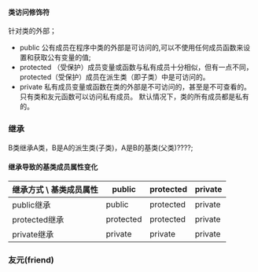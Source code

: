 #### 类访问修饰符
针对类的外部；
- public	公有成员在程序中类的外部是可访问的,可以不使用任何成员函数来设置和获取公有变量的值;
- protected	（受保护）成员变量或函数与私有成员十分相似，但有一点不同，protected（受保护）成员在派生类（即子类）中是可访问的。
- private	私有成员变量或函数在类的外部是不可访问的，甚至是不可查看的。只有类和友元函数可以访问私有成员。
	默认情况下，类的所有成员都是私有的。


### 继承
B类继承A类，B是A的派生类(子类)，A是B的基类(父类)????;

#### 继承导致的基类成员属性变化
|继承方式 \ 基类成员属性	|public		|protected	|private|
|--|--|--|--|
|public继承		|public		|protected	|private|
|protected继承		|protected	|protected	|private|
|private继承		|private	|private	|private|


### 友元(friend)
